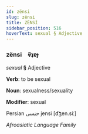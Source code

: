 ```yaml
---
id: zënsi
slug: zënsi
title: ZËNSİ
sidebar_position: 516
hoverText: sexual § Adjective
---
```


### zënsi&emsp;<span kind="abugida">ⱴ̃ʇɐɟ</span>

*sexual* **§** Adjective

**Verb**: to be sexual

**Noun**: sexualness/sexuality

**Modifier**: sexual

Persian جنسی jensi [d͡ʒen.síː]

*Afroasiatic Language Family*